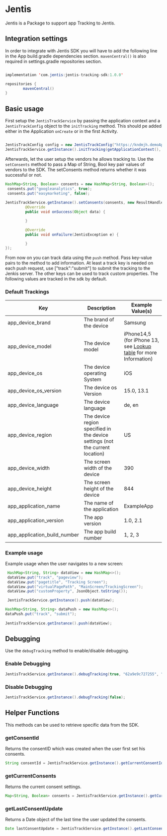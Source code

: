 # Jentis

Jentis is a Package to support app Tracking to Jentis.

## Integration settings

In order to integrate with Jentis SDK you will have to add the following line in the App build.gradle dependencies section. `mavenCentral()` is also required in settings.gradle repositories section.

```java

implementation 'com.jentis:jentis-tracking-sdk:1.0.0'

repositories {
        mavenCentral()
}

```

## Basic usage

First setup the `JentisTrackService` by passing the application context and a `JentisTrackConfig` object to the `initTracking` method. This should pe added either in the Application `onCreate` or in the first Activity.

```java

JentisTrackConfig config = new JentisTrackConfig("https://kndmjh.demoApp.jtm-demo.com/", "demoApp", "live");
JentisTrackService.getInstance().initTracking(getApplicationContext(), config);

```

Afterwards, let the user setup the vendors he allows tracking to. Use the `setConsents` method to pass a Map of String, Bool key pair values of vendors to the SDK.
The setConsents method returns whether it was successful or not.

```java
HashMap<String, Boolean> consents = new HashMap<String, Boolean>();
 consents.put("googleanalytics", true);
 consents.put("easymarketing", false);
 
JentisTrackService.getInstance().setConsents(consents, new ResultHandler<Object>() {
         @Override
         public void onSuccess(Object data) {

         }

         @Override
         public void onFailure(JentisException e) {

         }
});
```

From now on you can track data using the `push` method. Pass key-value pairs to the method to add information. At least a track key is needed on each push request, use ["track":"submit"] to submit the tracking to the Jenkis server. The other keys can be used to track custom properties. The following values are tracked in the sdk by default.

### Default Trackings

| Key  | Description | Example Value(s) |
| ------------- | ------------- | ------------- |
| app_device_brand  | The brand of the device | Samsung |
| app_device_model  | The device model | iPhone14,5 (for iPhone 13, see [Lookup table](https://gist.github.com/adamawolf/3048717) for more Information) |
| app_device_os | The device operating System | iOS |
| app_device_os_version | The device os Version | 15.0, 13.1 |
| app_device_language | The device language | de, en |
| app_device_region | The device region specified in the device settings (not the current location) | US |
| app_device_width | The screen width of the device | 390 |
| app_device_height | The screen height of the device | 844 |
| app_application_name | The name of the application | ExampleApp |
| app_application_version | The app version | 1.0, 2.1 |
| app_application_build_number | The app build number | 1, 2, 3 |

### Example usage

Example usage when the user navigates to a new screen:

```java
 HashMap<String, String> dataView = new HashMap<>();
 dataView.put("track", "pageview");
 dataView.put("pagetitle", "Tracking Screen");
 dataView.put("virtualPagePath", "MainScreen/TrackingScreen");
 dataView.put("customProperty", JsonObject.toString());

 JentisTrackService.getInstance().push(dataView);

HashMap<String, String> dataPush = new HashMap<>();
dataPush.put("track", "submit");
 
JentisTrackService.getInstance().push(dataView);
```

## Debugging

Use the `debugTracking` method to enable/disable debugging.

### Enable Debugging

```java
JentisTrackService.getInstance().debugTracking(true, "62a9e9c727255", "2");
```

### Disable Debugging

```java
JentisTrackService.getInstance().debugTracking(false);
```

## Helper Functions

This methods can be used to retrieve specific data from the SDK.

### getConsentId

Returns the consentID which was created when the user first set his consents.

```java
String consentId = JentisTrackService.getInstance().getCurrentConsentId();
```

### getCurrentConsents

Returns the current consent settings.

```java
Map<String, Boolean> consents = JentisTrackService.getInstance().getCurrentConsents();
```

### getLastConsentUpdate

Returns a Date object of the last time the user updated the consents.

```java
Date lastConsentUpdate = JentisTrackService.getInstance().getLastConsentUpdate();
```
